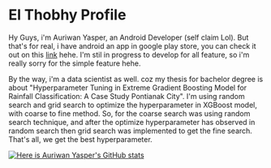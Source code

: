 # El Thobhy Profile

Hy Guys, i'm Auriwan Yasper, an Android Developer (self claim Lol). But that's for real, i have android an app in google play store, you can check it out on this [link](https://play.google.com/store/apps/dev?id=4731263920961188643) hehe. I'm stil in progress to develop for all feature, so i'm really sorry for the simple feature hehe. 

By the way, i'm a data scientist as well. coz my thesis for bachelor degree is about "Hyperparameter Tuning in Extreme Gradient Boosting Model for Rainfall Classification: A Case Study Pontianak City". I'm using random search and grid search to optimize the hyperparameter in XGBoost model, with coarse to fine method. So, for the coarse search was using random search technique, and after the optimize hyperparameter has observed in random search then grid search was implemented to get the fine search. That's all, we get the best hyperparameter.


[![Here is Auriwan Yasper's GitHub stats](https://github-readme-stats.vercel.app/api?username=el-thobhy)](https://github.com/el-thobhy/github-readme-stats)
